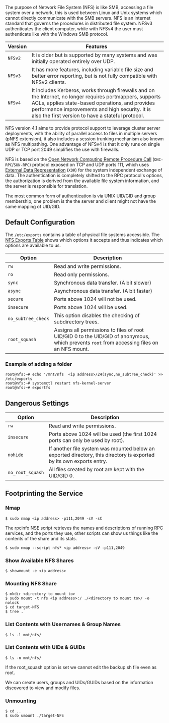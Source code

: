 The purpose of Network File System (NFS) is like SMB, accessing a file system over a network, this is used between Linux and Unix systems which cannot directly communicate with the SMB servers. NFS is an internet standard that governs the procedures in distributed file system. NFSv3 authenticates the client computer, while with NFSv4 the user must authenticate like with the Windows SMB protocol.

|**Version**|**Features**|
|---|---|
|`NFSv2`|It is older but is supported by many systems and was initially operated entirely over UDP.|
|`NFSv3`|It has more features, including variable file size and better error reporting, but is not fully compatible with NFSv2 clients.|
|`NFSv4`|It includes Kerberos, works through firewalls and on the Internet, no longer requires portmappers, supports ACLs, applies state-based operations, and provides performance improvements and high security. It is also the first version to have a stateful protocol.|

NFS version 4.1 aims to provide protocol support to leverage cluster server deployments, with the ability of parallel access to files in multiple servers (pNFS extension), it also includes a session trunking mechanism also known as NFS multipathing. One advantage of NFSv4 is that it only runs on single UDP or TCP port 2049 simplifies the use with firewalls.

NFS is based on the [Open Network Computing Remote Procedure Call](https://en.wikipedia.org/wiki/Sun_RPC) (`ONC-RPC`/`SUN-RPC`) protocol exposed on TCP and UDP ports 111, which uses [External Data Representation](https://en.wikipedia.org/wiki/External_Data_Representation) (`XDR`) for the system independent exchange of data. The authentication is completely shifted to the RPC protocol's options, the authorization is derived from the available file system information, and the server is responsible for translation.

The most common form of authentication is via UNIX UID/GID and group membership, one problem is the the server and client might not have the same mapping of UID/GID.

## Default Configuration

The `/etc/exports` contains a table of physical file systems accessible. The [NFS Exports Table](http://manpages.ubuntu.com/manpages/trusty/man5/exports.5.html) shows which options it accepts and thus indicates which options are available to us.

|**Option**|**Description**|
|---|---|
|`rw`|Read and write permissions.|
|`ro`|Read only permissions.|
|`sync`|Synchronous data transfer. (A bit slower)|
|`async`|Asynchronous data transfer. (A bit faster)|
|`secure`|Ports above 1024 will not be used.|
|`insecure`|Ports above 1024 will be used.|
|`no_subtree_check`|This option disables the checking of subdirectory trees.|
|`root_squash`|Assigns all permissions to files of root UID/GID 0 to the UID/GID of anonymous, which prevents `root` from accessing files on an NFS mount.|

### Example of adding a folder
```shell-session
root@nfs:~# echo '/mnt/nfs  <ip address>/24(sync,no_subtree_check)' >> /etc/exports
root@nfs:~# systemctl restart nfs-kernel-server 
root@nfs:~# exportfs
```

## Dangerous Settings
|**Option**|**Description**|
|---|---|
|`rw`|Read and write permissions.|
|`insecure`|Ports above 1024 will be used (the first 1024 ports can only be used by root). |
|`nohide`|If another file system was mounted below an exported directory, this directory is exported by its own exports entry.|
|`no_root_squash`|All files created by root are kept with the UID/GID 0.|

## Footprinting the Service

### Nmap
```shell-session
$ sudo nmap <ip address> -p111,2049 -sV -sC
```

The rpcinfo NSE script retrieves the names and descriptions of running RPC services, and the ports they use, other scripts can show us things like the contents of the share and its stats.

```shell-session
$ sudo nmap --script nfs* <ip address> -sV -p111,2049
```

### Show Available NFS Shares
```shell-session
$ showmount -e <ip address>
```

### Mounting NFS Share
```shell-session
$ mkdir <directory to mount to>
$ sudo mount -t nfs <ip address>:/ ./<directory to mount to>/ -o nolock
$ cd target-NFS
$ tree .
```

### List Contents with Usernames & Group Names
```shell-session
$ ls -l mnt/nfs/
```

### List Contents with UIDs & GUIDs
```shell-session
$ ls -n mnt/nfs/
```

If the root_squash option is set we cannot edit the backup.sh file even as root.

We can create users, groups and UIDs/GUIDs based on the information discovered to view and modify files.

### Unmounting
```shell-session
$ cd ..
$ sudo umount ./target-NFS
```

